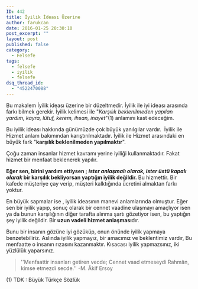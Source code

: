 ```yaml
---
ID: 442
title: İyilik İdeası Üzerine
author: farukcan
date: 2016-01-25 20:30:10
post_excerpt: ""
layout: post
published: false
category:
  - Felsefe
tags:
  - felsefe
  - iyilik
  - felsefe
dsq_thread_id:
  - "4522470088"
---
```

Bu makalem İyilik ideası üzerine bir düzeltmedir. İyilik ile iyi ideası arasında farkı bilmek gerekir. İyilik kelimesi ile "<em>Karşılık beklenilmeden yapılan yardım, kayra, lütuf, kerem, ihsan, inayet</em>"(1) anlamını kast edeceğim.

Bu iyilik ideası hakkında günümüzde çok büyük yanılgılar vardır.  İyilik ile Hizmet anlam bakımından karıştırılmaktadır. İyilik ile Hizmet arasındaki en büyük fark "<strong>karşılık beklenilmeden yapılmaktır</strong>".

Çoğu zaman insanlar hizmet kavramı yerine iyiliği kullanmaktadır. Fakat hizmet bir menfaat beklenerek yapılır.

<strong>Eğer sen, birini yardım ettiysen ; <em>ister anlaşmalı olarak, ister üstü kapalı olarak</em> bir karşılık bekliyorsan yaptığın iyilik değildir. </strong>Bu hizmettir. Bir kafede müşteriye çay verip, müşteri kalktığında ücretini almaktan farkı yoktur.

En büyük sapmalar ise , iyilik ideasının manevi anlamlarında olmuştur. Eğer sen bir iyilik yapıp, sonuç olarak bir cennet vaadine ulaşmayı amaçlıyor isen ya da bunun karşılığının diğer tarafta alınma şartı gözetiyor isen, bu yaptığın şey iyilik değildir. Bir <strong>uzun vadeli hizmet anlaşması</strong>dır.

Bunu bir insanın gözüne iyi gözüküp, onun önünde iyilik yapmaya benzetebiliriz. Aslında iyilik yapmayız, bir amacımız ve beklentimiz vardır, Bu menfaatte o insanın rızasını kazanmaktır. Kısacası iyilik yapmazsınız, iki yüzlülük yaparsınız.
<blockquote>''Menfaattir insanları getiren vecde; Cennet vaad etmeseydi Rahmân, kimse etmezdi secde.'' -M. Âkif Ersoy</blockquote>
(1) TDK : Büyük Türkçe Sözlük
